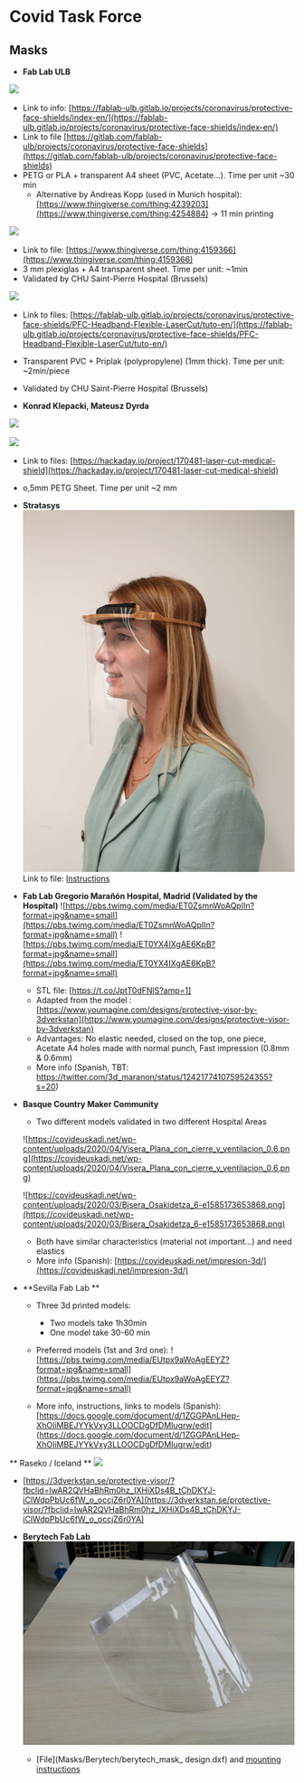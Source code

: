 # Covid Task Force
## Masks
* **Fab Lab ULB**

![](https://fablab-ulb.gitlab.io/projects/coronavirus/protective-face-shields/images/P1-summary.jpeg)
   * Link to info: [https://fablab-ulb.gitlab.io/projects/coronavirus/protective-face-shields/index-en/](https://fablab-ulb.gitlab.io/projects/coronavirus/protective-face-shields/index-en/)
   * Link to file [https://gitlab.com/fablab-ulb/projects/coronavirus/protective-face-shields](https://gitlab.com/fablab-ulb/projects/coronavirus/protective-face-shields)
   * PETG or PLA + transparent A4 sheet (PVC, Acetate...). Time per unit ~30 min
     * Alternative by Andreas Kopp (used in Munich hospital): [https://www.thingiverse.com/thing:4239203](https://www.thingiverse.com/thing:4254884) -> 11 min printing
  
![](https://fablab-ulb.gitlab.io/projects/coronavirus/protective-face-shields/images/P2-summary.jpeg)
   * Link to file: [https://www.thingiverse.com/thing:4159366](https://www.thingiverse.com/thing:4159366)
   * 3 mm plexiglas + A4 transparent sheet. Time per unit: ~1min
   * Validated by CHU Saint-Pierre Hospital (Brussels)
  
![](https://fablab-ulb.gitlab.io/projects/coronavirus/protective-face-shields/images/headband-flexible-general.png)
   * Link to files: [https://fablab-ulb.gitlab.io/projects/coronavirus/protective-face-shields/PFC-Headband-Flexible-LaserCut/tuto-en/](https://fablab-ulb.gitlab.io/projects/coronavirus/protective-face-shields/PFC-Headband-Flexible-LaserCut/tuto-en/)
   * Transparent PVC + Priplak (polypropylene) (1mm thick). Time per unit: ~2min/piece
   * Validated by CHU Saint-Pierre Hospital (Brussels)

* **Konrad Klepacki, Mateusz Dyrda**

![](https://cdn.hackaday.io/images/8216541584736507659.jpg)

![](https://cdn.hackaday.io/images/6521771584736681384.jpg)
   * Link to files: [https://hackaday.io/project/170481-laser-cut-medical-shield](https://hackaday.io/project/170481-laser-cut-medical-shield)
   * o,5mm PETG Sheet. Time per unit ~2 mm

* **Stratasys**
![](Masks/Stratasys/ohaad_instructions.jpg)
Link to file: [Instructions](Masks/Stratasys/ohaad_instructions.pdf)

* **Fab Lab Gregorio Marañón Hospital, Madrid (Validated by the Hospital)**
![https://pbs.twimg.com/media/ET0ZsmnWoAQpIIn?format=jpg&name=small](https://pbs.twimg.com/media/ET0ZsmnWoAQpIIn?format=jpg&name=small)
![https://pbs.twimg.com/media/ET0YX4IXgAE6KpB?format=jpg&name=small](https://pbs.twimg.com/media/ET0YX4IXgAE6KpB?format=jpg&name=small)
  * STL file: [https://t.co/JptT0dFNlS?amp=1]
  * Adapted from the model : [https://www.youmagine.com/designs/protective-visor-by-3dverkstan](https://www.youmagine.com/designs/protective-visor-by-3dverkstan)
  * Advantages: No elastic needed, closed on the top, one piece, Acetate A4 holes made with normal punch, Fast impression (0.8mm & 0.6mm)
  * More info (Spanish, TBT: https://twitter.com/3d_maranon/status/1242177410759524355?s=20)
  
* **Basque Country Maker Community**
  * Two different models validated in two different Hospital Areas
  
  ![https://covideuskadi.net/wp-content/uploads/2020/04/Visera_Plana_con_cierre_y_ventilacion_0.6.png](https://covideuskadi.net/wp-content/uploads/2020/04/Visera_Plana_con_cierre_y_ventilacion_0.6.png)
  
  ![https://covideuskadi.net/wp-content/uploads/2020/03/Bisera_Osakidetza_6-e1585173653868.png](https://covideuskadi.net/wp-content/uploads/2020/03/Bisera_Osakidetza_6-e1585173653868.png)
  
  * Both have similar characteristics (material not important...) and need elastics
  * More info (Spanish): [https://covideuskadi.net/impresion-3d/](https://covideuskadi.net/impresion-3d/)
 
* **Sevilla Fab Lab **
  * Three 3d printed models:
     * Two models take 1h30min 
     * One model take 30-60 min
  * Preferred models (1st and 3rd one):
  ![https://pbs.twimg.com/media/EUtpx9aWoAgEEYZ?format=jpg&name=small](https://pbs.twimg.com/media/EUtpx9aWoAgEEYZ?format=jpg&name=small)
  
  * More info, instructions, links to models (Spanish): [https://docs.google.com/document/d/1ZGGPAnLHep-XhOIiMBEJYYkVxy3LLOOCDgDfDMIugrw/edit] (https://docs.google.com/document/d/1ZGGPAnLHep-XhOIiMBEJYYkVxy3LLOOCDgDfDMIugrw/edit)
  
 ** Raseko / Iceland **
 ![](https://mk03dverkstanb4pk6hu.kinstacdn.com/wp-content/uploads/2020/03/90349253_10221226740193064_2810190320019439616_o.jpg) 
   * [https://3dverkstan.se/protective-visor/?fbclid=IwAR2QVHaBhRm0hz_IXHiXDs4B_tChDKYJ-iClWdpPbUc6fW_o_occjZ6r0YA](https://3dverkstan.se/protective-visor/?fbclid=IwAR2QVHaBhRm0hz_IXHiXDs4B_tChDKYJ-iClWdpPbUc6fW_o_occjZ6r0YA)
   
* **Berytech Fab Lab**
![](Masks/Berytech/berytech.png)
  * [File](Masks/Berytech/berytech_mask_ design.dxf) and [mounting instructions](Masks/Berytech/Face_shield_assembly.pdf)
